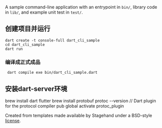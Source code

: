 A sample command-line application with an entrypoint in `bin/`, library code
in `lib/`, and example unit test in `test/`.

## 创建项目并运行
   ``` shell
   dart create -t console-full dart_cli_sample
   cd dart_cli_sample
   dart run
   ```
### 编译成正式成品
```shell
 dart compile exe bin/dart_cli_sample.dart
```
## 安装dart-server环境
brew install dart
flutter
brew install protobuf
protoc --version
// Dart plugin for the protocol compiler
pub global activate protoc_plugin


Created from templates made available by Stagehand under a BSD-style
[license](https://github.com/dart-lang/stagehand/blob/master/LICENSE).
